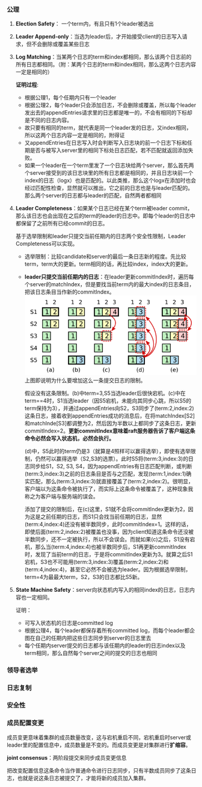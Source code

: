 ### 公理

1. **Election Safety**： 一个term内，有且只有1个leader被选出
2. **Leader Append-only**：当选为leader后，才开始接受client的日志写入请求，但不会删除或覆盖某些日志
3. **Log Matching**：当某两个日志的term和index都相同，那么该两个日志前的所有日志都相同。（附：某两个日志的term和index相同，那么这两个日志内容一定是相同的）
    
    **证明过程**:
     + 根据公理1，每个任期内只有一个leader
     + 根据公理2，每个leader只会添加日志，不会删除或覆盖，所以每个leader发出去的appendEntries请求里的日志都是唯一的，不会有相同的下标却是不同的日志内容。
     + 故只要有相同的term，就代表是同一个leader发的日志，又index相同，所以这两个日志内容一定是相同的，附得证
     + 又appendEntries在日志写入时会判断写入日志块的前一个日志下标和任期是否与被写入server里的相同下标处日志匹配，若不匹配就返回添加失败。
     + 如果一个leader在一个term里发了一个日志块给两个server，那么首先两个server接受到的该日志块里的所有日志都是相同的，并且日志块前一个index的日志（logx）也是匹配的。以此类推，那么这个logx在添加时也会经过匹配性检查，显然就可以推出，它之前的日志也是与leader匹配的。那么两个server的日志都与leader的匹配，自然两者都相同
4. **Leader Completeness**：如果某个日志已经在某个term被leader commit，那么该日志也会出现在之后的term的leader的日志中。即每个leader的日志中都保留了之前所有已经commit的日志。
    
    基于选举限制和leader只提交当前任期内的日志两个安全性限制，Leader Completeness可以实现。
    + 选举限制：比较candidate和server的最后一条日志新的程度。先比较term，term大的更新。term相同的话，再比较index，index大的更新。
    + **leader只提交当前任期内的日志**：在leader更新commitIndex时，遍历每个server的matchIndex，但是要找当前term内的最大index的日志条目，把该日志条目当作新的commitIndex。
    ![Alt text](image/image1.png)
    上图即说明为什么要增加这么一条提交日志的限制。
    
      假设没有这条限制。(b)中term=3,S5当选leader后很快宕机。(c)中在term==4时，S1当选leader（因S5宕机，未能向其同步心跳，所以S5的term保持为3），并通过appendEntries向S2，S3同步了(term:2,index:2)这条日志，接着收到appendEntries成功的消息后，在将matchIndex[S2]和matchInde[S3]都调整为2，然后因为半数以上都同步了这条日志，更新commitIndex=2。**更新commitIndex意味着raft服务器告诉了客户端这条命令必然会写入状态机，必然会执行。**

      (d)中，S5此时的term仍是3（就算是4照样可以赢得选举），即使有选举限制，仍然可以赢得选举（S2,S3的选票）。此时S5将(term:3,index:3)的日志同步给S1，S2, S3, S4，因为appendEntries有日志匹配判断，或判断(term:3,index:3)之前的日志条目是否与之匹配，发现(term:1,index:1)确实匹配，那么(term:3,index:3)就直接覆盖了(term:2,index:2)。很明显，客户端以为这条命令被执行了，而实际上这条命令被覆盖了，这种现象我称之为客户端与服务端的误会。

      添加了提交的限制后，在(c)这里，S1就不会将commitIndex更新为2，因为这是之前任期的日志，而S1只会找当前任期的日志，显然(term:4,index:4)还没有被半数同步，此时commitIndex=1。这样的话，即使后面(term:2,index:2)被覆盖也没事，因为client知道这条命令还没被半数同步，还不一定被执行，所以不会误会。而就如果(c)之后，S1没有宕机，那么当(term:4,index:4)也被半数同步后，S1再更新commitIndex时，发现了当前term的日志，于是将commitIndex更新为3。就算之后S1宕机，S3也不可能用(term:3,index:3)覆盖(term:2,index:2)和(term:4,index:4)，甚至它必然不会被选为leader。因为根据选举限制，term=4为最最大term，S2，S3的日志都比S5新。
5. **State Machine Safety**：server向状态机内写入的相同index的日志，日志内容也一定相同。
   
   证明：
   + 可写入状态机的日志是committed log
   + 根据公理4，每个leader都保存着所有committed log，而每个leader都企图在自己的任期内把这些日志同步到server的日志里去
   + 每个任期内server提交的日志都与该任期内的leader的日志index以及term相同，那么自然每个server之间的提交的日志也相同


### 领导者选举

### 日志复制

### 安全性

### 成员配置变更

成员变更意味着集群的成员数量改变，这与宕机重启不同，宕机重启时server或leader里的配置信息中，成员数量是不变的。而成员变更是对集群进行**扩缩容**。

**joint consensus**：两阶段提交来同步成员变更信息

把改变配置信息这条命令当作普通命令进行日志同步，只有半数成员同步了这条日志，也就是说这条日志被提交了，才能将新的成员加入集群。